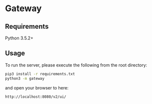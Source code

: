 # Gateway

## Requirements

Python 3.5.2+

## Usage

To run the server, please execute the following from the root directory:

```bash
pip3 install -r requirements.txt
python3 -m gateway
```

and open your browser to here:

```bash
http://localhost:8080/v2/ui/
```

